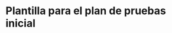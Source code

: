 # Plantilla para el plan de pruebas inicial

<!-- Aquí puedes agregar los detalles específicos para este archivo. -->
